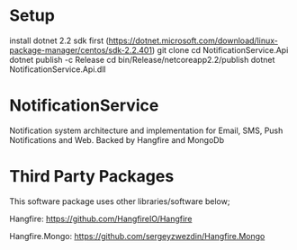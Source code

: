 # Setup
install dotnet 2.2 sdk first (https://dotnet.microsoft.com/download/linux-package-manager/centos/sdk-2.2.401)
git clone
cd NotificationService.Api
dotnet publish -c Release
cd bin/Release/netcoreapp2.2/publish
dotnet NotificationService.Api.dll

# NotificationService
Notification system architecture and implementation for Email, SMS, Push Notifications and Web. Backed by Hangfire and MongoDb

# Third Party Packages
This software package uses other libraries/software below;

Hangfire: https://github.com/HangfireIO/Hangfire

Hangfire.Mongo: https://github.com/sergeyzwezdin/Hangfire.Mongo
